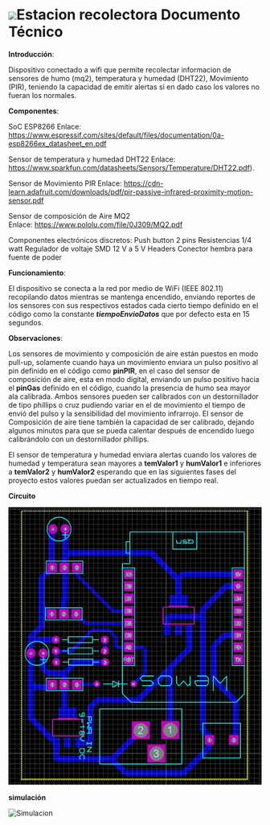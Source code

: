 # ![](Pictures/Xibalba%20Hackespace/solo%20letras.png)Estacion recolectora Documento Técnico

**Introducción**:

Dispositivo conectado a wifi que permite recolectar informacion de sensores de humo (mq2), temperatura y humedad (DHT22), Movimiento (PIR), teniendo la capacidad de emitir alertas si en dado caso los valores no fueran los normales. 



**Componentes**:

SoC ESP8266 
Enlace: https://www.espressif.com/sites/default/files/documentation/0a-esp8266ex_datasheet_en.pdf

Sensor de temperatura y humedad DHT22 
Enlace:  https://www.sparkfun.com/datasheets/Sensors/Temperature/DHT22.pdf).

Sensor de Movimiento PIR 
Enlace: https://cdn-learn.adafruit.com/downloads/pdf/pir-passive-infrared-proximity-motion-sensor.pdf

Sensor de composición de Aire MQ2  
Enlace: https://www.pololu.com/file/0J309/MQ2.pdf

Componentes electrónicos discretos: 
Push button 2 pins
Resistencias 1/4 watt
Regulador de voltaje SMD 12 V a 5 V
Headers
Conector hembra para fuente de poder	

**Funcionamiento**: 

El dispositivo se conecta a la red por medio de WiFi (IEEE 802.11) recopilando datos mientras se mantenga encendido, enviando reportes de los sensores con sus respectivos estados cada cierto tiempo definido en el código como la constante ***tiempoEnvioDatos*** que por defecto esta en 15 segundos. 

**Observaciones**: 

Los sensores de movimiento y composición de aire están puestos en modo pull-up, solamente cuando haya un movimiento enviara un pulso positivo al pin definido en el código como **pinPIR**, en el caso del sensor de composición de aire, esta en modo digital, enviando un pulso positivo hacia el **pinGas** definido en el código, cuando la presencia de humo sea mayor ala calibrada. Ambos sensores pueden ser calibrados con un destornillador de tipo phillips o cruz pudiendo variar en el de movimiento el tiempo de envió del pulso y la sensibilidad del movimiento infrarrojo. El sensor de Composición de aire tiene también la capacidad de ser calibrado, dejando algunos minutos para que se pueda calentar después de encendido luego calibrándolo con un destornillador phillips.

El sensor de temperatura y humedad enviara alertas cuando los valores de humedad y temperatura sean mayores a **temValor1** y **humValor1** e inferiores a **temValor2** y **humValor2** esperando que en las siguientes fases del proyecto estos valores puedan ser actualizados en tiempo real. 

**Circuito**

![](Pictures/circuito1.jpeg)

**simulación**

![Simulacion](Pictures/simulacion%204.jpeg)

